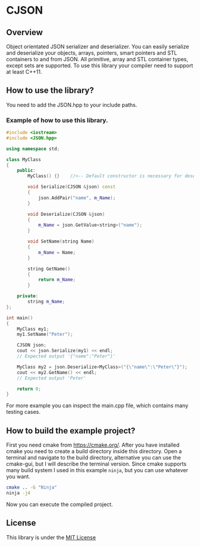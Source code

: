 # CJSON

## Overview

Object orientated JSON serializer and deserializer. You can easily serialize and deserialize your objects, arrays, pointers, smart pointers and STL containers to and from JSON. All primitive, array and STL container types, except sets are supported. To use this library your compiler need to support at least C++11.

## How to use the library?

You need to add the JSON.hpp to your include paths.

### Example of how to use this library.

```C++
#include <iostream>
#include <JSON.hpp>

using namespace std;

class MyClass
{
    public:
        MyClass() {}    //<-- Default constructor is necessary for deserialization.

        void Serialize(CJSON &json) const
        {
            json.AddPair("name", m_Name);
        }

        void Deserialize(CJSON &json)
        {
            m_Name = json.GetValue<string>("name");
        }

        void SetName(string Name)
        {
            m_Name = Name;
        }

        string GetName()
        {
            return m_Name;
        }

    private:
        string m_Name;
};

int main()
{
    MyClass my1;
    my1.SetName("Peter");

    CJSON json;
    cout << json.Serialize(my1) << endl;
    // Expected output '{"name":"Peter"}'

    MyClass my2 = json.Deserialize<MyClass>("{\"name\":\"Peter\"}");
    cout << my2.GetName() << endl;
    // Expected output 'Peter'

    return 0;
}
```

For more example you can inspect the main.cpp file, which contains many testing cases.

## How to build the example project?

First you need cmake from https://cmake.org/.
After you have installed cmake you need to create a build directory inside this directory.
Open a terminal and navigate to the build directory, alternative you can use the cmake-gui, but I will describe the terminal version. Since cmake supports many build system I used in this example `ninja`, but you can use whatever you want.

```bash
cmake .. -G "Ninja"
ninja -j4
```

Now you can execute the compiled project.

## License

This library is under the [MIT License](LICENSE)
